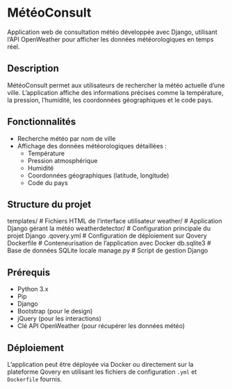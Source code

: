 # MétéoConsult

Application web de consultation météo développée avec Django, utilisant l’API OpenWeather pour afficher les données météorologiques en temps réel.

## Description

MétéoConsult permet aux utilisateurs de rechercher la météo actuelle d’une ville. L’application affiche des informations précises comme la température, la pression, l’humidité, les coordonnées géographiques et le code pays.

## Fonctionnalités

- Recherche météo par nom de ville  
- Affichage des données météorologiques détaillées :  
  - Température  
  - Pression atmosphérique  
  - Humidité  
  - Coordonnées géographiques (latitude, longitude)  
  - Code du pays

## Structure du projet
templates/ # Fichiers HTML de l’interface utilisateur
weather/ # Application Django gérant la météo
weatherdetector/ # Configuration principale du projet Django
.qovery.yml # Configuration de déploiement sur Qovery
Dockerfile # Conteneurisation de l’application avec Docker
db.sqlite3 # Base de données SQLite locale
manage.py # Script de gestion Django


## Prérequis

- Python 3.x  
- Pip  
- Django  
- Bootstrap (pour le design)  
- jQuery (pour les interactions)  
- Clé API OpenWeather (pour récupérer les données météo)

## Déploiement

L’application peut être déployée via Docker ou directement sur la plateforme Qovery en utilisant les fichiers de configuration `.yml` et `Dockerfile` fournis.
